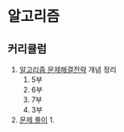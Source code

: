 # 알고리즘

## 커리큘럼
1. [알고리즘 문제해결전략](http://book.algospot.com/toc.html)
   개념 정리
   1. 5부
   2. 6부
   3. 7부
   4. 3부
2. [문제 풀이](https://algospot.com/accounts/register/)
   1. 
